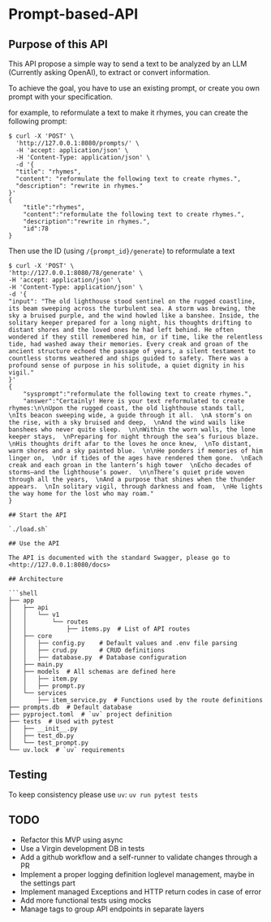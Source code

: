 # Prompt-based-API

## Purpose of this API

This API propose a simple way to send a text to be analyzed by an LLM (Currently asking OpenAI), to extract or convert information.

To achieve the goal, you have to use an existing prompt, or create you own prompt with your specification.

for example, to reformulate a text to make it rhymes, you can create  the following prompt:

```shell
$ curl -X 'POST' \
  'http://127.0.0.1:8080/prompts/' \
  -H 'accept: application/json' \
  -H 'Content-Type: application/json' \
  -d '{
  "title": "rhymes",
  "content": "reformulate the following text to create rhymes.",
  "description": "rewrite in rhymes."
}'
{
    "title":"rhymes",
    "content":"reformulate the following text to create rhymes.",
    "description":"rewrite in rhymes.",
    "id":78
}
```

Then use the ID (using `/{prompt_id}/generate`) to reformulate a text

```shell
$ curl -X 'POST' \
'http://127.0.0.1:8080/78/generate' \
-H 'accept: application/json' \
-H 'Content-Type: application/json' \
-d '{
"input": "The old lighthouse stood sentinel on the rugged coastline, its beam sweeping across the turbulent sea. A storm was brewing, the sky a bruised purple, and the wind howled like a banshee. Inside, the solitary keeper prepared for a long night, his thoughts drifting to distant shores and the loved ones he had left behind. He often wondered if they still remembered him, or if time, like the relentless tide, had washed away their memories. Every creak and groan of the ancient structure echoed the passage of years, a silent testament to countless storms weathered and ships guided to safety. There was a profound sense of purpose in his solitude, a quiet dignity in his vigil."
}'
{
    "sysprompt":"reformulate the following text to create rhymes.",
    "answer":"Certainly! Here is your text reformulated to create rhymes:\n\nUpon the rugged coast, the old lighthouse stands tall,  \nIts beacon sweeping wide, a guide through it all.  \nA storm’s on the rise, with a sky bruised and deep,  \nAnd the wind wails like banshees who never quite sleep.  \n\nWithin the worn walls, the lone keeper stays,  \nPreparing for night through the sea’s furious blaze.  \nHis thoughts drift afar to the loves he once knew,  \nTo distant, warm shores and a sky painted blue.  \n\nHe ponders if memories of him linger on,  \nOr if tides of the ages have rendered them gone.  \nEach creak and each groan in the lantern’s high tower  \nEcho decades of storms—and the lighthouse’s power.  \n\nThere’s quiet pride woven through all the years,  \nAnd a purpose that shines when the thunder appears.  \nIn solitary vigil, through darkness and foam,  \nHe lights the way home for the lost who may roam."
}

## Start the API

`./load.sh`

## Use the API

The API is documented with the standard Swagger, please go to <http://127.0.0.1:8080/docs>

## Architecture

```shell
├── app
│   ├── api
│   │   └── v1
│   │       └── routes
│   │           ├── items.py  # List of API routes
│   ├── core
│   │   ├── config.py    # Default values and .env file parsing
│   │   ├── crud.py      # CRUD definitions
│   │   ├── database.py  # Database configuration
│   ├── main.py
│   ├── models  # All schemas are defined here
│   │   ├── item.py
│   │   ├── prompt.py
│   └── services
│       ├── item_service.py  # Functions used by the route definitions
├── prompts.db  # Default database
├── pyproject.toml  # `uv` project definition
├── tests  # Used with pytest
│   ├── __init__.py
│   ├── test_db.py
│   └── test_prompt.py
└── uv.lock  # `uv` requirements
```

## Testing

To keep consistency please use `uv`: `uv run pytest tests`

## TODO

- Refactor this MVP using async
- Use a Virgin development DB in tests
- Add a github workflow and a self-runner to validate changes through a PR
- Implement a proper logging definition loglevel management, maybe in the settings part
- Implement managed Exceptions and HTTP return codes in case of error
- Add more functional tests using mocks
- Manage tags to group API endpoints in separate layers

